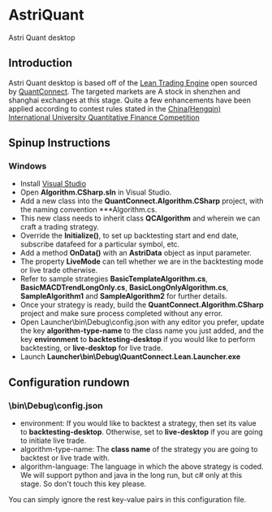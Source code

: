 # AstriQuant
Astri Quant desktop

## Introduction ##

Astri Quant desktop is based off of the [Lean Trading Engine](https://github.com/QuantConnect/Lean) open sourced by [QuantConnect](https://www.quantconnect.com/). The targeted markets are A stock in shenzhen and shanghai exchanges at this stage. Quite a few enhancements have been applied according to contest rules stated in the [China(Hengqin) International University Quantitative Finance Competition](http://social.sz.tsinghua.edu.cn/hq/home.html)

## Spinup Instructions ##

### Windows

- Install [Visual Studio](https://www.visualstudio.com/downloads/)
- Open **Algorithm.CSharp.sln** in Visual Studio.
- Add a new class into the **QuantConnect.Algorithm.CSharp** project, with the naming convention \*\*\*Algorithm.cs.
- This new class needs to inherit class **QCAlgorithm** and wherein we can craft a trading strategy.
- Override the **Initialize()**, to set up backtesting start and end date, subscribe datafeed for a particular symbol, etc.
- Add a method **OnData()** with an **AstriData** object as input parameter.
- The property **LiveMode** can tell whether we are in the backtesting mode or live trade otherwise.
- Refer to sample strategies **BasicTemplateAlgorithm.cs**, **BasicMACDTrendLongOnly.cs**, **BasicLongOnlyAlgorithm.cs**, **SampleAlgorithm1** and **SampleAlgorithm2** for further details.
- Once your strategy is ready, build the **QuantConnect.Algorithm.CSharp** project and make sure process completed without any error.
- Open Launcher\bin\Debug\config.json with any editor you prefer, update the key **algorithm-type-name** to the class name you just added, and the key **environment** to **backtesting-desktop** if you would like to perform backtesting, or **live-desktop** for live trade.
- Launch **Launcher\bin\Debug\QuantConnect.Lean.Launcher.exe**

## Configuration rundown ##

### \bin\Debug\config.json

- environment: If you would like to backtest a strategy, then set its value to **backtesting-desktop**. Otherwise, set to **live-desktop** if you are going to initiate live trade.
- algorithm-type-name: The **class name** of the strategy you are going to backtest or live trade with.
- algorithm-language: The language in which the above strategy is coded. We will support python and java in the long run, but c# only at this stage. So don't touch this key please.

You can simply ignore the rest key-value pairs in this configuration file.
